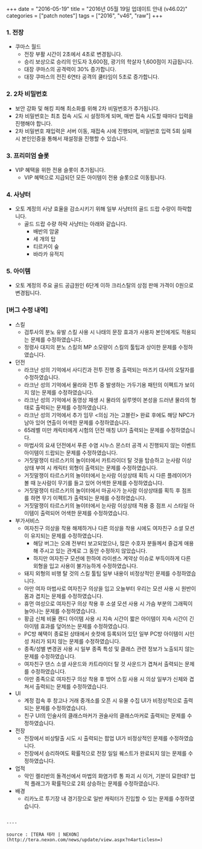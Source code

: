 +++
date = "2016-05-19"
title = "2016년 05월 19일 업데이트 안내 (v46.02)"
categories = ["patch notes"]
tags = ["2016", "v46", "raw"]
+++

### 1. 전장
- 쿠마스 월드
  - 전장 부활 시간이 2초에서 4초로 변경됩니다.
  - 승리 보상으로 승리의 인도자 3,600점, 광기의 학살자 1,600점이 지급됩니다.
  - 대장 쿠마스의 공격력이 30% 증가합니다.
  - 대장 쿠마스의 전진 6연타 공격의 쿨타임이 5초로 증가합니다.

### 2. 2차 비밀번호
- 보안 강화 및 해킹 피해 최소화를 위해 2차 비밀번호가 추가됩니다.
- 2차 비밀번호는 최초 접속 시도 시 설정하게 되며, 매번 접속 시도할 때마다 입력을 진행해야 합니다.
- 2차 비밀번호 재입력은 서버 이동, 재접속 시에 진행되며, 비밀번호 입력 5회 실패 시 본인인증을 통해서 재설정을 진행할 수 있습니다.

### 3. 프리미엄 슬롯
- VIP 혜택을 위한 전용 슬롯이 추가됩니다.
  - VIP 혜택으로 지급되던 모든 아이템이 전용 슬롯으로 이동됩니다.

### 4. 사냥터
- 오토 계정의 사냥 효율을 감소시키기 위해 일부 사냥터의 골드 드랍 수량이 하락합니다.
  - 골드 드랍 수량 하락 사냥터는 아래와 같습니다.
    - 배반의 암굴
    - 세 개의 탑
    - 티르카이 숲
    - 바라카 유적지

### 5. 아이템
- 오토 계정의 주요 골드 공급원인 6단계 이하 크리스탈의 상점 판매 가격이 0원으로 변경됩니다.

### [버그 수정 내역]
- 스킬
  - 검투사의 분노 유발 스킬 사용 시 나태의 문장 효과가 사용자 본인에게도 적용되는 문제를 수정하였습니다.
  - 정령사 대지의 분노 스킬의 MP 소모량이 스킬의 툴팁과 상이한 문제를 수정하였습니다.
- 던전
  - 라크난 성의 기억에서 사디킨과 전투 진행 중 출력되는 마즈키 대사의 오탈자를 수정하였습니다.
  - 라크난 성의 기억에서 물라와 전투 중 발생하는 가두기용 패턴의 이펙트가 보이지 않는 문제를 수정하였습니다.
  - 라크난 성의 기억에서 동영상 재생 시 물라의 실루엣이 본성을 드러낸 물라의 형태로 출력되는 문제를 수정하였습니다.
  - 라크난 성의 기억에서 추가 임무 <의심 가는 고블린> 완료 후에도 해당 NPC가 남아 있어 연출이 어색한 문제를 수정하였습니다.
  - 65레벨 미만 캐릭터에게 시험의 던전 매칭 UI가 출력되는 문제를 수정하였습니다.
  - 마법사의 요새 던전에서 푸른 수염 시누스 몬스터 공격 시 진행되지 않는 이벤트 아이템이 드랍되는 문제를 수정하였습니다.
  - 거짓말쟁이 타르스키의 놀이터에서 카트라이더 탈 것을 탑승하고 눈사람 이상상태 부여 시 캐릭터 외형이 출력되는 문제를 수정하였습니다.
  - 거짓말쟁이 타르스키의 놀이터에서 눈사람 이상상태 획득 시 다른 플레이어가 볼 때 눈사람이 무기를 들고 있어 어색한 문제를 수정하였습니다.
  - 거짓말쟁이 타르스키의 놀이터에서 마공사가 눈사람 이상상태를 획득 후 점프를 하면 무기 이펙트가 출력되는 문제를 수정하였습니다.
  - 거짓말쟁이 타르스키의 놀이터에서 눈사람 이상상태 적용 중 점프 시 스타일 아이템이 출력되어 어색한 문제를 수정하였습니다.
- 부가서비스
  - 여자친구 의상을 착용 해제하거나 다른 의상을 착용 시에도 여자친구 소셜 모션이 유지되는 문제를 수정하였습니다.
    - 해당 버그는 오래 전부터 보고되었으나, 많은 수호자 분들께서 즐겁게 애용해 주시고 있는 관계로 그 동안 수정하지 않았습니다.
    - 하지만 여자친구 모션에 한하여 라이센스 계약상 이슈로 부득이하게 다른 외형을 입고 사용이 불가능하게 수정하였습니다.
  - 돼지 외형의 비행 탈 것의 스킬 툴팁 일부 내용이 비정상적인 문제를 수정하였습니다.
  - 아만 여자 마법사로 여자친구 의상을 입고 오늘부터 우리는 모션 사용 시 원반이 몸과 겹치는 문제를 수정하였습니다.
  - 휴먼 여성으로 여자친구 의상 착용 후 소셜 모션 사용 시 가슴 부분의 그래픽이 늘어나는 문제를 수정하였습니다.
  - 황금 신체 비율 캔디 아이템 사용 시 지속 시간이 짧은 아이템이 지속 시간이 긴 아이템 효과를 덮어쓰는 문제를 수정하였습니다.
  - PC방 혜택이 종료된 상태에서 숏컷에 등록되어 있던 일부 PC방 아이템이 시인성 처리가 되지 않는 문제를 수정하였습니다.
  - 종족/성별 변경권 사용 시 일부 종족 특성 및 클래스 관련 정보가 노출되지 않는 문제를 수정하였습니다.
  - 여자친구 댄스 소셜 사운드와 카트라이더 탈 것 사운드가 겹쳐서 출력되는 문제를 수정하였습니다.
  - 아만 종족으로 여자친구 의상 착용 후 방어 스킬 사용 시 의상 일부가 신체와 겹쳐서 출력되는 문제를 수정하였습니다.
- UI
  - 계정 접속 후 창고나 거래 중개소를 오픈 시 유물 수집 UI가 비정상적으로 출력되는 문제를 수정하였습니다.
  - 친구 UI의 인술사의 클래스마커가 권술사의 클래스마커로 출력되는 문제를 수정하였습니다.
- 전장
  - 전장에서 비상탈출 시도 시 출력되는 팝업 UI가 비정상적인 문제를 수정하였습니다.
  - 전장에서 승리하여도 확률적으로 전장 일일 퀘스트가 완료되지 않는 문제를 수정하였습니다.
- 업적
  - 악인 켈리반의 돌격선에서 마법의 화염가루 통 파괴 시 이거, 기분이 묘한데? 업적 플래그가 확률적으로 2회 상승하는 문제를 수정하였습니다.
- 배경
  - 리카노르 투기장 내 경기장으로 일반 캐릭터가 진입할 수 있는 문제를 수정하였습니다.
```

----

source : [TERA 테라 | NEXON](http://tera.nexon.com/news/update/view.aspx?n4articlesn=)